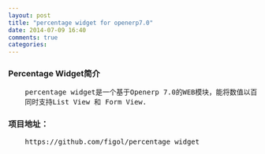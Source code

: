 ```yaml
---
layout: post
title: "percentage widget for openerp7.0"
date: 2014-07-09 16:40
comments: true
categories: 
---
```

<h3>Percentage Widget简介</h3>
<pre>
	percentage widget是一个基于Openerp 7.0的WEB模块，能将数值以百分比的形式呈现给用户；
	同时支持List View 和 Form View.
</pre>
<h3>项目地址：</h3>
<pre>
	https://github.com/figol/percentage_widget	
</pre>
